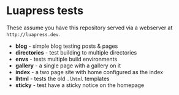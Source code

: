 # Luapress tests

These assume you have this repository served via a webserver at `http://luapress.dev`.

+ **blog** - simple blog testing posts & pages
+ **directories** - test building to multiple directories
+ **envs** - tests multiple build environments
+ **gallery** - a single page with a gallery on it
+ **index** - a two page site with home configured as the index
+ **lhtml** - tests the old `.lhtml` templates
+ **sticky** - test have a sticky notice on the homepage
